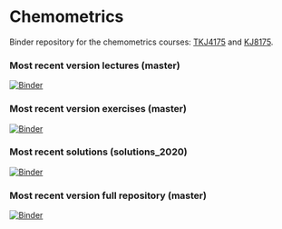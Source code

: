 # Chemometrics
Binder repository for the chemometrics courses: [TKJ4175](https://www.ntnu.edu/studies/courses/TKJ4175) and [KJ8175](https://www.ntnu.edu/studies/courses/KJ8175).

### Most recent version lectures (master)
[![Binder](https://mybinder.org/badge_logo.svg)](https://mybinder.org/v2/gh/andersle/chemometrics/master?filepath=%2Flectures)

### Most recent version exercises (master)
[![Binder](https://mybinder.org/badge_logo.svg)](https://mybinder.org/v2/gh/andersle/chemometrics/master?filepath=%2Fexercises)

### Most recent solutions (solutions_2020)
[![Binder](https://mybinder.org/badge_logo.svg)](https://mybinder.org/v2/gh/andersle/chemometrics/solutions_2020?filepath=solutions%2F)

### Most recent version full repository (master)
[![Binder](https://mybinder.org/badge_logo.svg)](https://mybinder.org/v2/gh/andersle/chemometrics/master)
